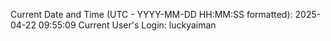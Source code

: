 Current Date and Time (UTC - YYYY-MM-DD HH:MM:SS formatted): 2025-04-22 09:55:09
Current User's Login: luckyaiman
